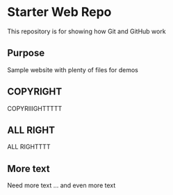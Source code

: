 # Starter Web Repo

This repository is for showing how Git and GitHub work

## Purpose

Sample website with plenty of files for demos


## COPYRIGHT

COPYRIIIGHTTTTT

## ALL RIGHT
ALL RIGHTTTT

## More text
Need more text ... and even more text